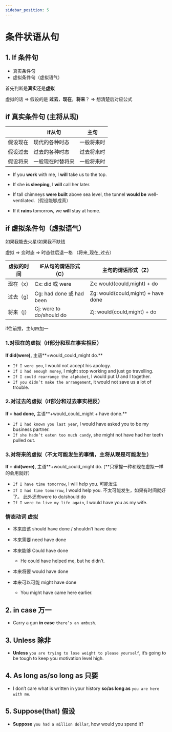 ```yaml
---
sidebar_position: 5
---
```


# 条件状语从句

## 1. If 条件句

- 真实条件句
- 虚拟条件句（虚拟语气）

首先判断是**真实**还是**虚拟**

虚拟的话 =&gt; 假设的是 **过去**，**现在**，**将来**？ =&gt; 想清楚后对应公式

## if 真实条件句 (主将从现)

|     |   If从句  |   主句  |
|---|---|---|
|   假设现在  |   现代的各种时态  |   一般将来时  | 
|   假设过去  |   过去的各种时态  |   过去将来时  | 
|   假设将来  |   一般现在时替将来  |   一般将来时  |  

- If you **work** with me, I **will** take us to the top.
- If she **is sleeping**, I **will** call her later.


- If tall chimneys **were built** above sea level, the tunnel **would be** well-ventilated.（假设能够成真）


- If it **rains** tomorrow, we **will** stay at home.


## if 虚拟条件句（虚拟语气）

如果我能去火星/如果我不缺钱

虚拟 =&gt; 变时态 =&gt; 时态往后退一格 （将来_现在_过去）

| 虚拟的时间 | IF从句的谓语形式（C） | 主句的谓语形式（Z） |
|---|---|---|
| 现在（x） | Cx: did 或 were | Zx: would(could,might) + do |
| 过去（g） | Cg: had done 或 had been | Zg: would(could,might) + have done |
| 将来（j） | Cj: were to do/should do | Zj: would(could,might) + do |

if往前推，主句四加一	

### 1.对现在的虚拟（if部分和现在事实相反）
**If did(were),** 主语**+would_could_might do.**

- `If I were you`, I would not accept his apology.
- `If I had enough money`, I might stop working and just go travelling.
- `If I could rearrange the alphabet`, I would put U and I together.
- `If you didn’t make the arrangement`, it  would not save us a lot of trouble.

### 2.对过去的虚拟（if部分和过去事实相反）
**If + had done,** 主语**+would_could_might + have done.**

- `If I had known you last year`, I would have asked you to be my business partner.
- `If she hadn’t eaten too much candy`, she might not have had her teeth pulled out.

### 3.对将来的虚拟（不太可能发生的事情，主将从现是可能发生）
**If + did(were),** 主语**+would_could_might do. (**只掌握一种和现在虚拟一样的会用就好）
- `If I have time tomorrow`, I will help you. 可能发生
- `If I had time tomorrow`, I would help you. 不太可能发生，如果有时间就好了。
此外还有were to do/should do 
- `If I were to live my life again`, I would have you as my wife.
	
### 情态动词 虚拟
- 本来应该 should have done / shouldn’t have done 


- 本来需要 need have done


- 本来能够 Could have done
	- He could have helped me, but he didn’t.


- 本来将要 would have done


- 本来可以可能 might have done
	- You might have came here earlier. 

## 2. in case 万一

- Carry a gun **in case** `there’s an ambush`.

## 3. Unless 除非

- **Unless** `you are trying to lose weight to please yourself`, it’s going to be tough to keep you motivation level high.

## 4. As long as/so long as 只要

- I don’t care what is written in your history **so/as long as** `you are here with me`.

## 5. Suppose(that) 假设
- **Suppose** `you had a million dollar`, how would you spend it?